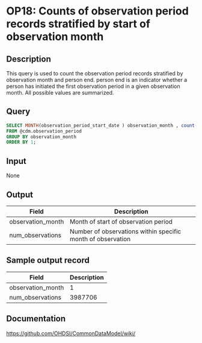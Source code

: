 <!---
Group:observation period
Name:OP18 Counts of observation period records stratified by start of observation month
Author:Patrick Ryan
CDM Version: 5.0
-->

# OP18: Counts of observation period records stratified by start of observation month

## Description
This query is used to count the observation period records stratified by observation month and person end. person end is an indicator whether a person has initiated the first observation period in a given observation month. All possible values are summarized.

## Query
```sql
SELECT MONTH(observation_period_start_date ) observation_month , count(*) AS num_observations
FROM @cdm.observation_period
GROUP BY observation_month
ORDER BY 1;
```

## Input

None

## Output

| Field |  Description |
| --- | --- |
| observation_month | Month of start of observation period |
| num_observations | Number of observations within specific month of observation |

## Sample output record

|  Field |  Description |
| --- | --- |
| observation_month |  1 |
| num_observations |  3987706 |



## Documentation
https://github.com/OHDSI/CommonDataModel/wiki/
